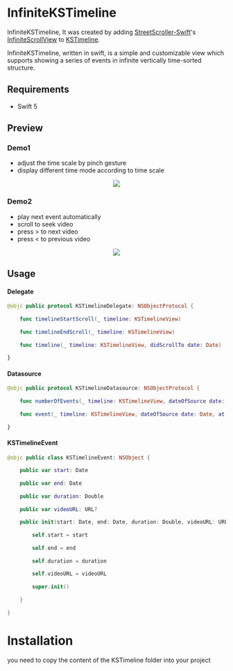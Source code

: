 # InfiniteKSTimeline

InfiniteKSTimeline,
It was created by adding [StreetScroller-Swift](https://github.com/ooper-shlab/StreetScroller-Swift)'s [InfiniteScrollView](https://github.com/ooper-shlab/StreetScroller-Swift/blob/master/StreetScroller/InfiniteScrollView.swift) to [KSTimeline](https://github.com/KenShih522/KSTimeline).

InfiniteKSTimeline, written in swift, is a simple and customizable view which supports showing a series of events in infinite vertically time-sorted structure.

## Requirements
-  Swift 5

## Preview

### Demo1

 - adjust the time scale by pinch gesture<br />
 - display different time mode according to time scale<br />

<p align="center"> 
<img src="https://i.imgur.com/2rTvNMW.gif">
</p>

### Demo2

 - play next event automatically<br />
 - scroll to seek video<br />
 - press > to next video<br />
 - press < to previous video<br />
 
<p align="center"> 
<img src="https://i.imgur.com/uBbtaY1.gif">
</p>

## Usage

#### Delegate

```swift
@objc public protocol KSTimelineDelegate: NSObjectProtocol {
    
    func timelineStartScroll(_ timeline: KSTimelineView)
    
    func timelineEndScroll(_ timeline: KSTimelineView)
    
    func timeline(_ timeline: KSTimelineView, didScrollTo date: Date)
    
}
```

#### Datasource

```swift
@objc public protocol KSTimelineDatasource: NSObjectProtocol {
    
    func numberOfEvents(_ timeline: KSTimelineView, dateOfSource date: Date) -> Int
    
    func event(_ timeline: KSTimelineView, dateOfSource date: Date, at index: Int) -> KSTimelineEvent
    
}
```

#### KSTimelineEvent

```swift
@objc public class KSTimelineEvent: NSObject {
    
    public var start: Date
    
    public var end: Date
    
    public var duration: Double
    
    public var videoURL: URL?
    
    public init(start: Date, end: Date, duration: Double, videoURL: URL?) {
        
        self.start = start
        
        self.end = end
        
        self.duration = duration
        
        self.videoURL = videoURL
        
        super.init()
        
    }
        
}
```

# Installation
you need to copy the content of the KSTimeline folder into your project
